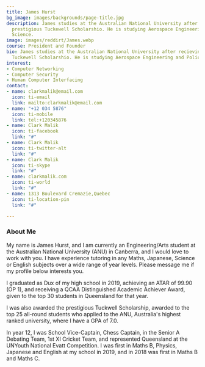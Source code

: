 ```yaml
---
title: James Hurst
bg_image: images/backgrounds/page-title.jpg
description: James studies at the Australian National University after recieving a
  prestigious Tuckewell Scholarshio. He is studying Aerospace Engineering and Policitical
  Science.
image: images/reddirt/James.webp
course: President and Founder
bio: James studies at the Australian National University after recieving a prestigious
  Tuckewell Scholarshio. He is studying Aerospace Engineering and Policitical Science.
interest:
- Computer Networking
- Computer Security
- Human Computer Interfacing
contact:
- name: clarkmalik@email.com
  icon: ti-email
  link: mailto:clarkmalik@email.com
- name: "+12 034 5876"
  icon: ti-mobile
  link: tel:+120345876
- name: Clark Malik
  icon: ti-facebook
  link: "#"
- name: Clark Malik
  icon: ti-twitter-alt
  link: "#"
- name: Clark Malik
  icon: ti-skype
  link: "#"
- name: clarkmalik.com
  icon: ti-world
  link: "#"
- name: 1313 Boulevard Cremazie,Quebec
  icon: ti-location-pin
  link: "#"

---
```

### About Me

My name is James Hurst, and I am currently an Engineering/Arts student at the Australian National University (ANU) in Canberra, and I would love to work with you. I have experience tutoring in any Maths, Japanese, Science or English subjects over a wide range of year levels. Please message me if my profile below interests you.  
  
I graduated as Dux of my high school in 2019, achieving an ATAR of 99.90 (OP 1), and receiving a QCAA Distinguished Academic Achiever Award, given to the top 30 students in Queensland for that year.  
  
I was also awarded the prestigious Tuckwell Scholarship, awarded to the top 25 all-round students who applied to the ANU, Australia's highest ranked university, where I have a GPA of 7.0.  
  
In year 12, I was School Vice-Captain, Chess Captain, in the Senior A Debating Team, 1st XI Cricket Team, and represented Queensland at the UNYouth National Evatt Competition. I was first in Maths B, Physics, Japanese and English at my school in 2019, and in 2018 was first in Maths B and Maths C.